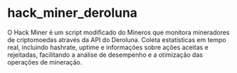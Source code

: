 # hack_miner_deroluna
O Hack Miner é um script modificado do Mineros que monitora mineradores de criptomoedas através da API do Deroluna. Coleta estatísticas em tempo real, incluindo hashrate, uptime e informações sobre ações aceitas e rejeitadas, facilitando a análise de desempenho e a otimização das operações de mineração.
